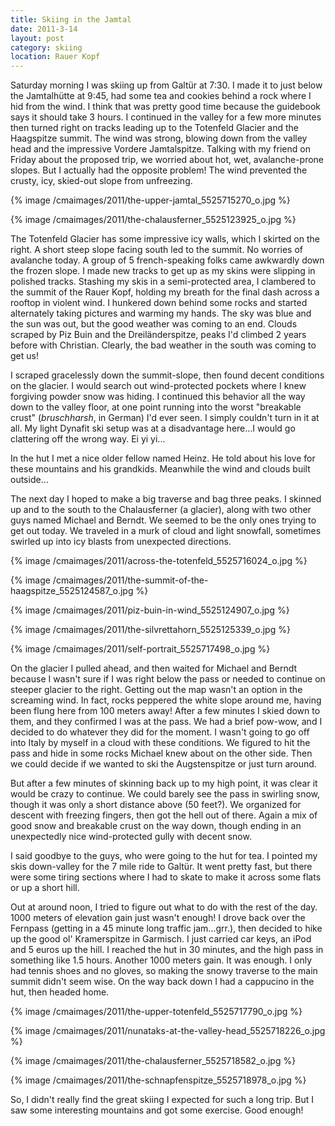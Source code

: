 ```yaml
---
title: Skiing in the Jamtal
date: 2011-3-14
layout: post
category: skiing
location: Rauer Kopf
---
```


Saturday morning I was skiing up from Galtür at 7:30\. I made it to just
below the Jamtalhütte at 9:45, had some tea and cookies behind a rock where
I hid from the wind. I think that was pretty good time because the guidebook
says it should take 3 hours. I continued in the valley for a few more minutes
then turned right on tracks leading up to the Totenfeld Glacier and the
Haagspitze summit. The wind was strong, blowing down from the valley head
and the impressive Vordere Jamtalspitze. Talking with my friend on Friday
about the proposed trip, we worried about hot, wet, avalanche-prone slopes.
But I actually had the opposite problem! The wind prevented the crusty,
icy, skied-out slope from unfreezing.
  
  
{% image /cmaimages/2011/the-upper-jamtal_5525715270_o.jpg %}
  
{% image /cmaimages/2011/the-chalausferner_5525123925_o.jpg %}
  
  
  
The Totenfeld Glacier has some impressive icy walls, which I skirted on
the right. A short steep slope facing south led to the summit. No worries
of avalanche today. A group of 5 french-speaking folks came awkwardly down
the frozen slope. I made new tracks to get up as my skins were slipping
in polished tracks. Stashing my skis in a semi-protected area, I clambered
to the summit of the Rauer Kopf, holding my breath for the final dash across a rooftop in
violent wind. I hunkered down behind some rocks and started alternately
taking pictures and warming my hands. The sky was blue and the sun was
out, but the good weather was coming to an end. Clouds scraped by Piz Buin
and the Dreiländerspitze, peaks I'd climbed 2 years before with Christian.
Clearly, the bad weather in the south was coming to get us!
  
  
I scraped gracelessly down the summit-slope, then found decent conditions
on the glacier. I would search out wind-protected pockets where I knew
forgiving powder snow was hiding. I continued this behavior all the way
down to the valley floor, at one point running into the worst "breakable
crust" (_bruschharsh_, in German) I'd ever seen. I simply couldn't
turn in it at all. My light Dynafit ski setup was at a disadvantage here...I
would go clattering off the wrong way. Ei yi yi...
  
  
In the hut I met a nice older fellow named Heinz. He told about his love
for these mountains and his grandkids. Meanwhile the wind and clouds built
outside...
  
  
The next day I hoped to make a big traverse and bag three peaks. I skinned
up and to the south to the Chalausferner (a glacier), along with two other
guys named Michael and Berndt. We seemed to be the only ones trying to
get out today. We traveled in a murk of cloud and light snowfall, sometimes
swirled up into icy blasts from unexpected directions.
  
  
{% image /cmaimages/2011/across-the-totenfeld_5525716024_o.jpg %}
  
{% image /cmaimages/2011/the-summit-of-the-haagspitze_5525124587_o.jpg %}
  
{% image /cmaimages/2011/piz-buin-in-wind_5525124907_o.jpg %}
  
{% image /cmaimages/2011/the-silvrettahorn_5525125339_o.jpg %}
  
{% image /cmaimages/2011/self-portrait_5525717498_o.jpg %}
  
  
On the glacier I pulled ahead, and then waited for Michael and Berndt
because I wasn't sure if I was right below the pass or needed to continue
on steeper glacier to the right. Getting out the map wasn't an option in
the screaming wind. In fact, rocks peppered the white slope around me,
having been flung here from 100 meters away! After a few minutes I skied
down to them, and they confirmed I was at the pass. We had a brief pow-wow,
and I decided to do whatever they did for the moment. I wasn't going to
go off into Italy by myself in a cloud with these conditions. We figured
to hit the pass and hide in some rocks Michael knew about on the other
side. Then we could decide if we wanted to ski the Augstenspitze or just
turn around.
  
  
But after a few minutes of skinning back up to my high point, it was clear
it would be crazy to continue. We could barely see the pass in swirling
snow, though it was only a short distance above (50 feet?). We organized
for descent with freezing fingers, then got the hell out of there. Again
a mix of good snow and breakable crust on the way down, though ending in
an unexpectedly nice wind-protected gully with decent snow.
  
  
I said goodbye to the guys, who were going to the hut for tea. I pointed
my skis down-valley for the 7 mile ride to Galtür. It went pretty fast,
but there were some tiring sections where I had to skate to make it across
some flats or up a short hill.
  
  
Out at around noon, I tried to figure out what to do with the rest of
the day. 1000 meters of elevation gain just wasn't enough! I drove back
over the Fernpass (getting in a 45 minute long traffic jam...grr.), then
decided to hike up the good ol' Kramerspitze in Garmisch. I just carried
car keys, an iPod and 5 euros up the hill. I reached the hut in 30 minutes,
and the high pass in something like 1.5 hours. Another 1000 meters gain.
It was enough. I only had tennis shoes and no gloves, so making the snowy
traverse to the main summit didn't seem wise. On the way back down I had
a cappucino in the hut, then headed home.
  
  
{% image /cmaimages/2011/the-upper-totenfeld_5525717790_o.jpg %}
  
{% image /cmaimages/2011/nunataks-at-the-valley-head_5525718226_o.jpg %}
  
{% image /cmaimages/2011/the-chalausferner_5525718582_o.jpg %}
  
{% image /cmaimages/2011/the-schnapfenspitze_5525718978_o.jpg %}
  
  
So, I didn't really find the great skiing I expected for such a long trip.
But I saw some interesting mountains and got some exercise. Good enough!
